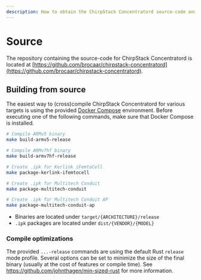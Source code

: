 ```yaml
---
description: How to obtain the ChirpStack Concentratord source-code and compile it.
---
```


# Source

The repository containing the source-code for ChirpStack Concentratord is
located at [https://github.com/brocaar/chirpstack-concentratord](https://github.com/brocaar/chirpstack-concentratord).

## Building from source

The easiest way to (cross)compile ChirpStack Concentratord for various targets
is using the provided [Docker Compose](https://docs.docker.com/compose/) environment.
Before executing one of the following commands, make sure that Docker Compose
is installed.

```bash
# Compile ARMv5 binary
make build-armv5-release

# Compile ARMv7hf binary
make build-armv7hf-release

# Create .ipk for Kerlink iFemtoCell
make package-kerlink-ifemtocell

# Create .ipk for Multitech Conduit
make package-multitech-conduit

# Create .ipk for Multitech Conduit AP
make package-multitech-conduit-ap
```

* Binaries are located under `target/{ARCHITECTURE}/release`
* `.ipk` packages are located under `dist/{VENDOR}/{MODEL}`

### Compile optimizations

The provided `...-release` commands are using the default Rust `release`
mode profile. Several options can be set to minimize the size of the final
binary (usually at the cost of features or compile time).
See https://github.com/johnthagen/min-sized-rust for more information.

